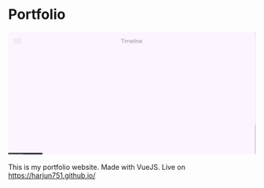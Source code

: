 # Portfolio
![OoperFrontEnd](src/assets/projects/portfolio.gif)

This is my portfolio website. Made with VueJS. Live on https://harjun751.github.io/
